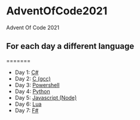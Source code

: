 # AdventOfCode2021
Advent Of Code 2021

## For each day a different language
=======
 - Day 1: [C#](Day1)
 - Day 2: [C (gcc)](Day2)
 - Day 3: [Powershell](Day3)
 - Day 4: [Python](Day4)
 - Day 5: [Javascript (Node)](Day5)
 - Day 6: [Lua](Day6)
 - Day 7: [F#](Day7)
